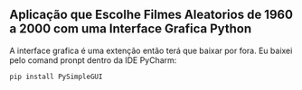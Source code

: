 ## Aplicação que Escolhe Filmes Aleatorios de 1960 a 2000 com uma Interface Grafica Python

A interface grafica é uma extenção então terá que baixar por fora.
Eu baixei pelo comand pronpt dentro da IDE PyCharm:

    pip install PySimpleGUI
